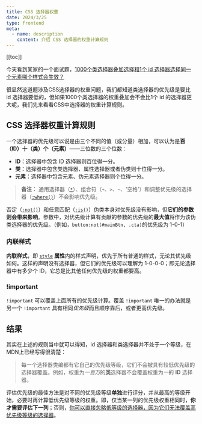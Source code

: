 ```yaml
---
title: CSS 选择器权重
date: 2024/3/25
type: frontend
meta:
  - name: description
    content: 介绍 CSS 选择器的权重计算规则
---
```


[[toc]]

今天看到某家的一个面试题，<u>1000个类选择器叠加选择和1个 id 选择器选择同一个元素哪个样式会生效？</u>

很显然这道题涉及CSS选择器的权重问题，我们都知道类选择器的优先级是要比 id 选择器要低的，但如果1000个类选择器的权重叠加会不会比1个 id 的选择器更大呢，我们先来看看CSS中选择器的权重计算规则。

## CSS 选择器权重计算规则

一个选择器的优先级可以说是由三个不同的值（或分量）相加，可以认为是**百（ID）十（类）个（元素）**——三位数的三个位数：

- **ID**：选择器中包含 ID 选择器则百位得一分。
- **类**：选择器中包含类选择器、属性选择器或者伪类则十位得一分。
- **元素**：选择器中包含元素、伪元素选择器则个位得一分。

> **备注：** 通用选择器（[`*`](https://developer.mozilla.org/zh-CN/docs/Web/CSS/Universal_selectors)）、组合符（`+`、`>`、`~`、'空格'）和调整优先级的选择器（[`:where()`](https://developer.mozilla.org/zh-CN/docs/Web/CSS/:where)）不会影响优先级。

否定（[`:not()`](https://developer.mozilla.org/zh-CN/docs/Web/CSS/:not)）和任意匹配（[`:is()`](https://developer.mozilla.org/zh-CN/docs/Web/CSS/:is)）伪类本身对优先级没有影响，但**它们的参数则会带来影响**。参数中，对优先级计算有贡献的参数的优先级的**最大值**将作为该伪类选择器的优先级。（例如，`button:not(#mainBtn, .cta)`的优先级为 1-0-1）

### 内联样式

**内联样式**，即 [`style`](https://developer.mozilla.org/zh-CN/docs/Web/HTML/Global_attributes#style) **属性**内的样式声明，优先于所有普通的样式，无论其优先级如何。这样的声明没有选择器，但它们的优先级可以理解为 1-0-0-0；即无论选择器中有多少个 ID，它总是比其他任何优先级的权重都要高。

### !important

`!important` 可以覆盖上面所有的优先级计算。覆盖 `!important` 唯一的办法就是另一个 `!important` 具有相同*优先级*而且顺序靠后，或者更高优先级。

## 结果

其实在上述的规则当中就可以得知，id 选择器和类选择器并不处于一个等级，在MDN上已经写得很清楚：

>  每一个选择器类编都有它自己的优先级等级，它们不会被具有较低优先级的选择器覆盖。例如，权重为*一百万*的**类**选择器不会覆盖权重为*一*的 **ID** 选择器。

评估优先级的最佳方法是对不同的优先级等级**单独**进行评分，并从最高的等级开始，必要时再计算低优先级等级的权重。即，仅当某一列的优先级权重相同时，**你才需要评估下一列**；否则，<u>你可以直接忽略低等级的选择器，因为它们无法覆盖高优先级等级的选择器</u>。